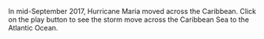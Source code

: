 <p>In mid-September 2017, Hurricane Maria moved across the Caribbean. Click on the play button to see the storm move across the Caribbean Sea to the Atlantic Ocean.</p>
